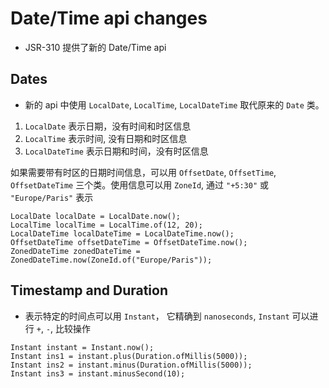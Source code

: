 # Date/Time api changes
* JSR-310 提供了新的 Date/Time api

## Dates
* 新的 api 中使用 `LocalDate`, `LocalTime`, `LocalDateTime` 取代原来的 `Date` 类。

1. `LocalDate` 表示日期，没有时间和时区信息
2. `LocalTime` 表示时间, 没有日期和时区信息
3. `LocalDateTime` 表示日期和时间，没有时区信息


如果需要带有时区的日期时间信息，可以用 `OffsetDate`, `OffsetTime`, `OffsetDateTime` 三个类。使用信息可以用 `ZoneId`, 通过 `"+5:30"` 或 `"Europe/Paris"` 表示
```
LocalDate localDate = LocalDate.now();
LocalTime localTime = LocalTime.of(12, 20);
LocalDateTime localDateTime = LocalDateTime.now();
OffsetDateTime offsetDateTime = OffsetDateTime.now();
ZonedDateTime zonedDateTime = ZonedDateTime.now(ZoneId.of("Europe/Paris"));
```

## Timestamp and Duration
* 表示特定的时间点可以用 `Instant`， 它精确到 `nanoseconds`, `Instant` 可以进行 `+`, `-`, 比较操作

```
Instant instant = Instant.now();
Instant ins1 = instant.plus(Duration.ofMillis(5000));
Instant ins2 = instant.minus(Duration.ofMillis(5000));
Instant ins3 = instant.minusSecond(10);
```
